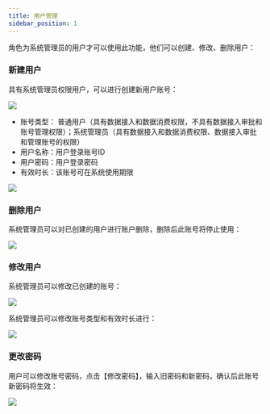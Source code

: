 ```yaml
---
title: 用户管理
sidebar_position: 1
---
```


角色为系统管理员的用户才可以使用此功能，他们可以创建、修改、删除用户：

### 新建用户

具有系统管理员权限用户，可以进行创建新用户账号：

![](/cookbooks_img/image-1624432668340.png)

- 账号类型： 普通用户（具有数据接入和数据消费权限，不具有数据接入审批和账号管理权限）；系统管理员（具有数据接入和数据消费权限、数据接入审批和管理账号的权限）
- 用户名称：用户登录账号ID
- 用户密码：用户登录密码
- 有效时长：该账号可在系统使用期限

![](/cookbooks_img/image-1624432740241.png)

### 删除用户

系统管理员可以对已创建的用户进行账户删除，删除后此账号将停止使用：

![](/cookbooks_img/image-1624432759224.png)

### 修改用户

系统管理员可以修改已创建的账号：

![](/cookbooks_img/image-1624432778845.png)

系统管理员可以修改账号类型和有效时长进行：

![](/cookbooks_img/image-1624432797226.png)

### 更改密码

用户可以修改账号密码，点击【修改密码】，输入旧密码和新密码，确认后此账号新密码将生效：

![](/cookbooks_img/image-1624432829313.png)
